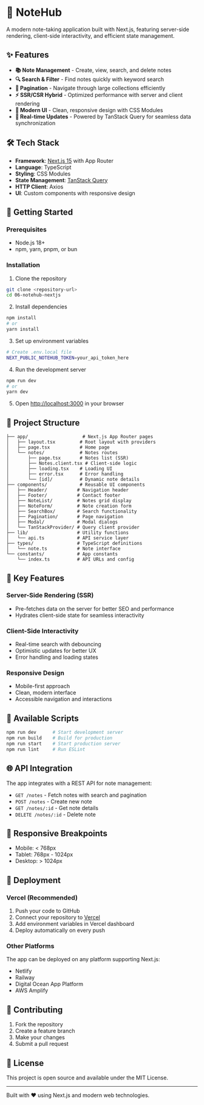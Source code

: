 # 📝 NoteHub

A modern note-taking application built with Next.js, featuring server-side rendering, client-side interactivity, and efficient state management.

## ✨ Features

- **📚 Note Management** - Create, view, search, and delete notes
- **🔍 Search & Filter** - Find notes quickly with keyword search
- **📄 Pagination** - Navigate through large collections efficiently  
- **⚡ SSR/CSR Hybrid** - Optimized performance with server and client rendering
- **🎨 Modern UI** - Clean, responsive design with CSS Modules
- **🔄 Real-time Updates** - Powered by TanStack Query for seamless data synchronization

## 🛠️ Tech Stack

- **Framework**: [Next.js 15](https://nextjs.org) with App Router
- **Language**: TypeScript
- **Styling**: CSS Modules
- **State Management**: [TanStack Query](https://tanstack.com/query)
- **HTTP Client**: Axios
- **UI**: Custom components with responsive design

## 🚀 Getting Started

### Prerequisites

- Node.js 18+ 
- npm, yarn, pnpm, or bun

### Installation

1. Clone the repository
```bash
git clone <repository-url>
cd 06-notehub-nextjs
```

2. Install dependencies
```bash
npm install
# or
yarn install
```

3. Set up environment variables
```bash
# Create .env.local file
NEXT_PUBLIC_NOTEHUB_TOKEN=your_api_token_here
```

4. Run the development server
```bash
npm run dev
# or
yarn dev
```

5. Open [http://localhost:3000](http://localhost:3000) in your browser

## 📁 Project Structure

```
├── app/                    # Next.js App Router pages
│   ├── layout.tsx         # Root layout with providers
│   ├── page.tsx           # Home page
│   └── notes/             # Notes routes
│       ├── page.tsx       # Notes list (SSR)
│       ├── Notes.client.tsx # Client-side logic
│       ├── loading.tsx    # Loading UI
│       ├── error.tsx      # Error handling
│       └── [id]/          # Dynamic note details
├── components/            # Reusable UI components
│   ├── Header/           # Navigation header
│   ├── Footer/           # Contact footer
│   ├── NoteList/         # Notes grid display
│   ├── NoteForm/         # Note creation form
│   ├── SearchBox/        # Search functionality
│   ├── Pagination/       # Page navigation
│   ├── Modal/            # Modal dialogs
│   └── TanStackProvider/ # Query client provider
├── lib/                  # Utility functions
│   └── api.ts            # API service layer
├── types/                # TypeScript definitions
│   └── note.ts           # Note interface
└── constants/            # App constants
    └── index.ts          # API URLs and config
```

## 🎯 Key Features

### Server-Side Rendering (SSR)
- Pre-fetches data on the server for better SEO and performance
- Hydrates client-side state for seamless interactivity

### Client-Side Interactivity  
- Real-time search with debouncing
- Optimistic updates for better UX
- Error handling and loading states

### Responsive Design
- Mobile-first approach
- Clean, modern interface
- Accessible navigation and interactions

## 🔧 Available Scripts

```bash
npm run dev      # Start development server
npm run build    # Build for production
npm run start    # Start production server
npm run lint     # Run ESLint
```

## 🌐 API Integration

The app integrates with a REST API for note management:

- `GET /notes` - Fetch notes with search and pagination
- `POST /notes` - Create new note
- `GET /notes/:id` - Get note details
- `DELETE /notes/:id` - Delete note

## 📱 Responsive Breakpoints

- Mobile: < 768px
- Tablet: 768px - 1024px  
- Desktop: > 1024px

## 🚀 Deployment

### Vercel (Recommended)

1. Push your code to GitHub
2. Connect your repository to [Vercel](https://vercel.com)
3. Add environment variables in Vercel dashboard
4. Deploy automatically on every push

### Other Platforms

The app can be deployed on any platform supporting Next.js:
- Netlify
- Railway
- Digital Ocean App Platform
- AWS Amplify

## 🤝 Contributing

1. Fork the repository
2. Create a feature branch
3. Make your changes
4. Submit a pull request

## 📄 License

This project is open source and available under the MIT License.

---

Built with ❤️ using Next.js and modern web technologies.
